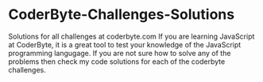 # CoderByte-Challenges-Solutions
Solutions for all challenges at coderbyte.com
If you are learning JavaScript at CoderByte, it is a great tool to test your knowledge of the JavaScript programming langugage. 
If you are not sure how to solve any of the problems then check my code solutions for each of the coderbyte challenges.
